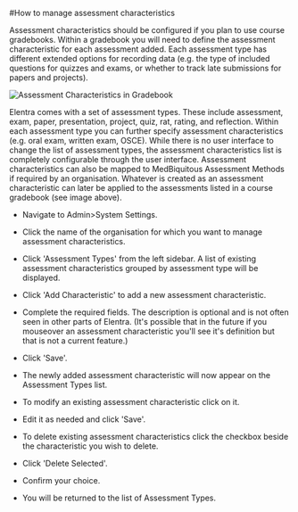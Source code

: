 #How to manage assessment characteristics

Assessment characteristics should be configured if you plan to use course gradebooks. Within a gradebook you will need to define the assessment characteristic for each assessment added. Each assessment type has different extended options for recording data (e.g. the type of included questions for quizzes and exams, or whether to track late submissions for papers and projects).  

![Assessment Characteristics in Gradebook](/img/assessment-evaluation/assessment-characteristics-gradebookdisplay-me1.11.png)

Elentra comes with a set of assessment types.  These include assessment, exam, paper, presentation, project, quiz, rat, rating, and reflection.  Within each assessment type you can further specify assessment characteristics (e.g. oral exam, written exam, OSCE).  While there is no user interface to change the list of assessment types, the assessment characteristics list is completely configurable through the user interface.  Assessment characteristics can also be mapped to MedBiquitous Assessment Methods if required by an organisation. Whatever is created as an assessment characteristic can later be applied to the assessments listed in a course gradebook (see image above).

* Navigate to Admin>System Settings.
* Click the name of the organisation for which you want to manage assessment characteristics.
* Click 'Assessment Types' from the left sidebar.  A list of existing assessment characteristics grouped by assessment type will be displayed.
* Click 'Add Characteristic' to add a new assessment characteristic.
* Complete the required fields.  The description is optional and is not often seen in other parts of Elentra.  (It's possible that in the future if you mouseover an assessment characteristic you'll see it's definition but that is not a current feature.)
* Click 'Save'.
* The newly added assessment characteristic will now appear on the Assessment Types list.

* To modify an existing assessment characteristic click on it.
* Edit it as needed and click 'Save'.

* To delete existing assessment characteristics click the checkbox beside the characteristic you wish to delete.
* Click 'Delete Selected'.
* Confirm your choice.
* You will be returned to the list of Assessment Types.
